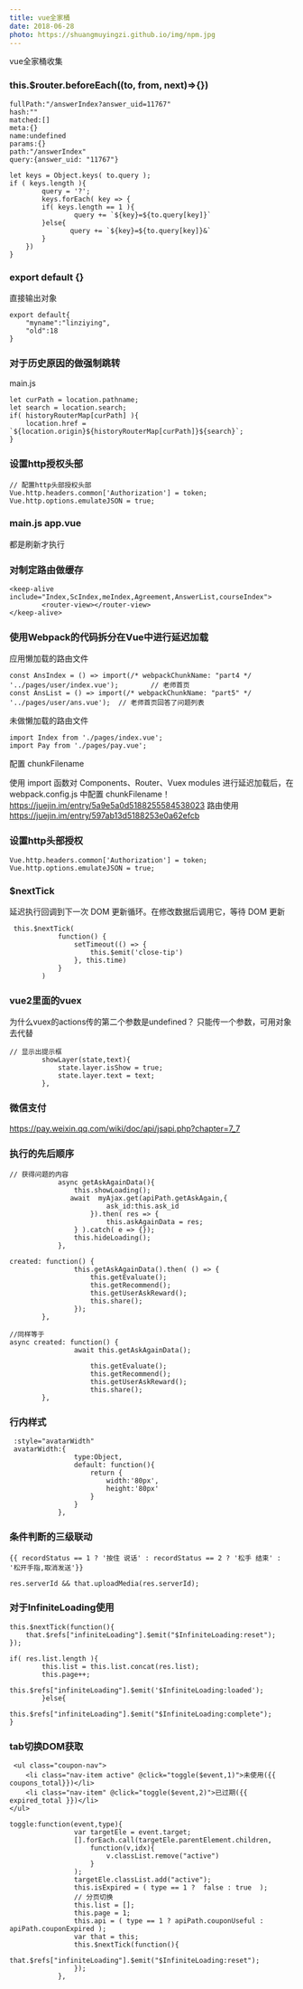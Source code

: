 ```yaml
---
title: vue全家桶
date: 2018-06-28
photo: https://shuangmuyingzi.github.io/img/npm.jpg
---
```


vue全家桶收集

<!--more-->

### this.$router.beforeEach((to, from, next)=>{})
```
fullPath:"/answerIndex?answer_uid=11767"
hash:""
matched:[]
meta:{}
name:undefined
params:{}
path:"/answerIndex"
query:{answer_uid: "11767"}
```

```
let keys = Object.keys( to.query );
if ( keys.length ){
		query = '?';
		keys.forEach( key => {
		if( keys.length == 1 ){
				query += `${key}=${to.query[key]}`
		}else{
			   query += `${key}=${to.query[key]}&`
		}
	})
}			
```
### export default {}
直接输出对象

```
export default{
    "myname":"linziying",
    "old":18
}
```
### 对于历史原因的做强制跳转

main.js

```
let curPath = location.pathname;
let search = location.search;
if( historyRouterMap[curPath] ){
	location.href = `${location.origin}${historyRouterMap[curPath]}${search}`;
}
```
### 设置http授权头部

```
// 配置http头部授权头部
Vue.http.headers.common['Authorization'] = token;
Vue.http.options.emulateJSON = true;
```
### main.js app.vue
都是刷新才执行
### 对制定路由做缓存
```
<keep-alive include="Index,ScIndex,meIndex,Agreement,AnswerList,courseIndex">
		<router-view></router-view>
</keep-alive>
```
### 使用Webpack的代码拆分在Vue中进行延迟加载
应用懒加载的路由文件

```
const AnsIndex = () => import(/* webpackChunkName: "part4 */ '../pages/user/index.vue'); 		// 老师首页
const AnsList = () => import(/* webpackChunkName: "part5" */ '../pages/user/ans.vue'); 	// 老师首页回答了问题列表
```
未做懒加载的路由文件

```
import Index from './pages/index.vue';
import Pay from './pages/pay.vue';
```
配置 chunkFilename

使用 import 函数对 Components、Router、Vuex modules 进行延迟加载后，在 webpack.config.js 中配置 chunkFilename！
https://juejin.im/entry/5a9e5a0d5188255584538023
路由使用
https://juejin.im/entry/597ab13d5188253e0a62efcb
### 设置http头部授权
```
Vue.http.headers.common['Authorization'] = token;
Vue.http.options.emulateJSON = true;
```
### $nextTick
延迟执行回调到下一次 DOM 更新循环。在修改数据后调用它，等待 DOM 更新

```
 this.$nextTick(
            function() {
                setTimeout(() => {
                    this.$emit('close-tip')
                }, this.time)
            }
        )
```
### vue2里面的vuex
为什么vuex的actions传的第二个参数是undefined？
只能传一个参数，可用对象去代替

```
// 显示出提示框
		showLayer(state,text){
			state.layer.isShow = true;
			state.layer.text = text;
		},
```
### 微信支付
https://pay.weixin.qq.com/wiki/doc/api/jsapi.php?chapter=7_7
### 执行的先后顺序

```
// 获得问题的内容
            async getAskAgainData(){
                this.showLoading();
               await  myAjax.get(apiPath.getAskAgain,{
                        ask_id:this.ask_id
                    }).then( res => {
                        this.askAgainData = res;
                } ).catch( e => {});
				this.hideLoading();
            },
```
```
created: function() {
				this.getAskAgainData().then( () => {
					this.getEvaluate();
					this.getRecommend();
					this.getUserAskReward();
					this.share();
				});
		},
```

```
//同样等于
async created: function() {
				await this.getAskAgainData();
				
					this.getEvaluate();
					this.getRecommend();
					this.getUserAskReward();
					this.share();
		},
```
### 行内样式
```
 :style="avatarWidth"
 avatarWidth:{
                type:Object,
                default: function(){
                    return {
                        width:'80px',
                        height:'80px'
                    }
                }
            },
```
### 条件判断的三级联动
```
{{ recordStatus == 1 ? '按住 说话' : recordStatus == 2 ? '松手 结束' : '松开手指,取消发送'}}
```

```
res.serverId && that.uploadMedia(res.serverId);
```
### 对于InfiniteLoading使用
```
this.$nextTick(function(){
    that.$refs["infiniteLoading"].$emit("$InfiniteLoading:reset");
});

if( res.list.length ){
		this.list = this.list.concat(res.list);
		this.page++;
		this.$refs["infiniteLoading"].$emit('$InfiniteLoading:loaded');
		}else{
		this.$refs["infiniteLoading"].$emit("$InfiniteLoading:complete");
}
```
### tab切换DOM获取
```
 <ul class="coupon-nav">
    <li class="nav-item active" @click="toggle($event,1)">未使用({{ coupons_total}})</li>
    <li class="nav-item" @click="toggle($event,2)">已过期({{ expired_total }})</li>
</ul>

toggle:function(event,type){
                var targetEle = event.target;
                [].forEach.call(targetEle.parentElement.children,
                    function(v,idx){
                        v.classList.remove("active")
                    }
                );
                targetEle.classList.add("active");
                this.isExpired = ( type == 1 ?  false : true  );
                // 分页切换
                this.list = [];
                this.page = 1;
                this.api = ( type == 1 ? apiPath.couponUseful : apiPath.couponExpired );
                var that = this;
                this.$nextTick(function(){
                    that.$refs["infiniteLoading"].$emit("$InfiniteLoading:reset");
                });
            },
```


